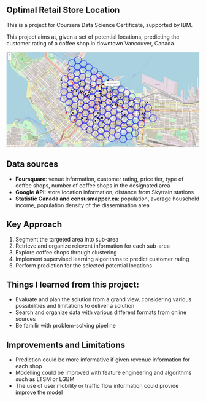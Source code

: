 ## Optimal Retail Store Location

This is a project for Coursera Data Science Certificate, supported by IBM.

This project aims at, given a set of potential locations, predicting the customer rating of a coffee shop in downtown Vancouver, Canada. 

![alt text](https://github.com/wawei225/Optimal-retail-store-location/blob/master/Capture.PNG?raw=true)

## Data sources

- **Foursquare**: venue information, customer rating, price tier, type of coffee shops, number of coffee shops in the designated area
- **Google API**: store location information, distance from Skytrain stations
- **Statistic Canada and censusmapper.ca**: population, average household income, population density of the dissemination area

## Key Approach

1. Segment the targeted area into sub-area
2. Retrieve and organize relevent information for each sub-area
3. Explore coffee shops through clustering
4. Implement supervised learning algorithms to predict customer rating
5. Perform prediction for the selected potential locations

## Things I learned from this project:

- Evaluate and plan the solution from a grand view, considering various possibilities and limitations to deliver a solution 
- Search and organize data with various different formats from online sources 
- Be familir with problem-solving pipeline

## Improvements and Limitations

- Prediction could be more informative if given revenue information for each shop
- Modelling could be improved with feature engineering and algorithms such as LTSM or LGBM
- The use of user mobility or traffic flow information could provide improve the model 

